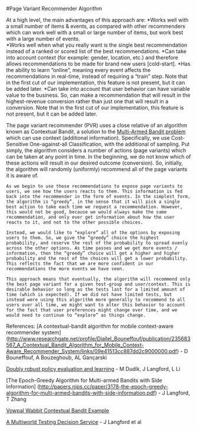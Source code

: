 #Page Variant Recommender Algorithm
                   
At a high level, the main advantages of this approach are:
*Works well with a small number of items & events, as compared with other recommenders which can work well with a small or large number of items, but work best with a large number of events.    
*Works well when what you really want is the single best recommendation instead     of a ranked or scored list of the best recommendations.
*Can take into  account context (for example: gender, location, etc.) and therefore     allows recommendations to be made for brand new users [cold-start].
*Has the ability to learn “online”, meaning every event affects the recommendations in real-time, instead of requiring a “train” step. Note that in the first cut of our implementation, this feature is not present, but it can be added later.
*Can take into account that user behavior can have variable value to the business.     So, can make a recommendation that will result in the highest-revenue conversion rather than just one that will result in a conversion. Note that in the first cut of our implementation, this feature is not present, but it can be added later.

The page variant recommender (PVR) uses a close relative of an algorithm known as Contextual Bandit, a solution to the [Multi-Armed Bandit problem](https://en.wikipedia.org/wiki/Multi-armed_bandit) which can use context (additional information). 
Specifically, we use Cost-Sensitive One-against-all Classification, with the additional of sampling. 
Put simply, the algorithm considers a number of actions (page variants) which can be taken at any point in time. In the beginning, we do not know which of these actions will result in our desired outcome (conversion). 
So, initially, the algorithm will randomly (uniformly) recommend all of the page variants it is aware of.

    As we begin to use those recommendations to expose page variants to users, we see how the users reacts to them. This information is fed back into the recommender in the form of events. In the simplest form, the algorithm is “greedy”, in the sense that it will pick a single best action to take each time we request a recommendation. However, this would not be good, because we would always make the same recommendation, and only ever get information about how the user reacts to it, and not to the other possible choices.

    Instead, we would like to “explore” all of the options by exposing users to them. So, we give the “greedy” choice the highest probability, and reserve the rest of the probability to spread evenly across the other options. As time passes and we get more events / information, then the “greedy” choice will get a higher and higher probability and the rest of the choices will get a lower probability. This reflects the fact that we are more confident in our recommendations the more events we have seen.

    This approach means that eventually, the algorithm will recommend only the best page variant for a given test-group and user/context. This is desirable behavior so long as the tests last for a limited amount of time (which is expected). If we did not have limited tests, but instead were using this algorithm more generally to recommend to all users over all time, we might want to alter this behavior to account for the fact that user preferences might change over time, and we would need to continue to “explore” as things change.

References:
[A contextual-bandit algorithm for mobile context-aware recommender system] (http://www.researchgate.net/profile/Djallel_Bouneffouf/publication/235683567_A_Contextual_Bandit_Algorithm_for_Mobile_Context-Aware_Recommender_System/links/09e41513cc887dd2c9000000.pdf) - D Bouneffouf, A Bouzeghoub, AL Gançarski

[Doubly robust policy evaluation and learning](http://arxiv.org/pdf/1103.4601) - M Dudík, J Langford, L Li

[The Epoch-Greedy Algorithm for Multi-armed Bandits with Side Information] (http://papers.nips.cc/paper/3178-the-epoch-greedy-algorithm-for-multi-armed-bandits-with-side-information.pdf) - J Langford, T Zhang

[Vowpal Wabbit Contextual Bandit Example](https://github.com/JohnLangford/vowpal_wabbit/wiki/Contextual-Bandit-Example)

[A Multiworld Testing Decision Service](https://arxiv.org/pdf/1606.03966v1.pdf) - J Langford et al
